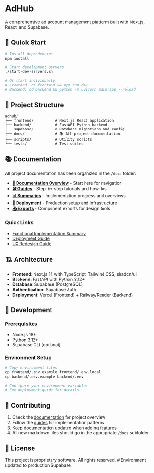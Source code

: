 # AdHub

A comprehensive ad account management platform built with Next.js, React, and Supabase.

## 🚀 Quick Start

```bash
# Install dependencies
npm install

# Start development servers
./start-dev-servers.sh

# Or start individually:
# Frontend: cd frontend && npm run dev
# Backend: cd backend && python -m uvicorn main:app --reload
```

## 📁 Project Structure

```
adhub/
├── frontend/          # Next.js React application
├── backend/           # FastAPI Python backend
├── supabase/          # Database migrations and config
├── docs/              # 📚 All project documentation
├── scripts/           # Utility scripts
└── tests/             # Test suites
```

## 📚 Documentation

All project documentation has been organized in the `/docs` folder:

- **[📖 Documentation Overview](./docs/README.md)** - Start here for navigation
- **[🛠️ Guides](./docs/guides/)** - Step-by-step tutorials and how-tos
- **[📊 Summaries](./docs/summaries/)** - Implementation progress and overviews
- **[🚀 Deployment](./docs/deployment/)** - Production setup and infrastructure
- **[📤 Exports](./docs/exports/)** - Component exports for design tools

### Quick Links
- [Functional Implementation Summary](./docs/summaries/FUNCTIONAL_IMPLEMENTATION_SUMMARY.md)
- [Deployment Guide](./docs/deployment/DEPLOYMENT_GUIDE.md)
- [UX Redesign Guide](./docs/guides/BUSINESS_AD_ACCOUNT_UX_REDESIGN.md)

## 🏗️ Architecture

- **Frontend**: Next.js 14 with TypeScript, Tailwind CSS, shadcn/ui
- **Backend**: FastAPI with Python 3.12+
- **Database**: Supabase (PostgreSQL)
- **Authentication**: Supabase Auth
- **Deployment**: Vercel (Frontend) + Railway/Render (Backend)

## 🔧 Development

### Prerequisites
- Node.js 18+
- Python 3.12+
- Supabase CLI (optional)

### Environment Setup
```bash
# Copy environment files
cp frontend/.env.example frontend/.env.local
cp backend/.env.example backend/.env

# Configure your environment variables
# See deployment guide for details
```

## 🤝 Contributing

1. Check the [documentation](./docs/README.md) for project overview
2. Follow the [guides](./docs/guides/) for implementation patterns
3. Keep documentation updated when adding features
4. All new markdown files should go in the appropriate `/docs` subfolder

## 📄 License

This project is proprietary software. All rights reserved. # Environment updated to production Supabase
